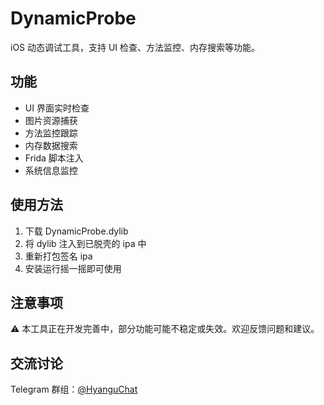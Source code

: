 # DynamicProbe

iOS 动态调试工具，支持 UI 检查、方法监控、内存搜索等功能。

## 功能

- UI 界面实时检查
- 图片资源捕获
- 方法监控跟踪
- 内存数据搜索
- Frida 脚本注入
- 系统信息监控

## 使用方法

1. 下载 DynamicProbe.dylib
2. 将 dylib 注入到已脱壳的 ipa 中
3. 重新打包签名 ipa
4. 安装运行摇一摇即可使用

## 注意事项

⚠️ 本工具正在开发完善中，部分功能可能不稳定或失效。欢迎反馈问题和建议。

## 交流讨论

Telegram 群组：[@HyanguChat](https://t.me/HyanguChat) 
